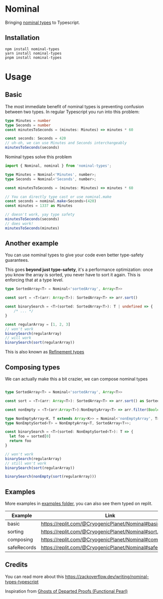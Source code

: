 # Nominal
Bringing [nominal types](https://en.wikipedia.org/wiki/Nominal_type_system) to Typescript.

## Installation

```
npm install nominal-types
yarn install nominal-types
pnpm install nominal-types
```

# Usage

## Basic
The most immediate benefit of nominal types is preventing confusion between two types. In regular Typescript 
you run into this problem:
```ts
type Minutes = number
type Seconds = number
const minutesToSeconds = (minutes: Minutes) => minutes * 60

const seconds: Seconds = 420
// uh-oh, we can use Minutes and Seconds interchangeably
minutesToSeconds(seconds)
```

Nominal types solve this problem
```ts
import { Nominal, nominal } from 'nominal-types';

type Minutes = Nominal<'Minutes', number>;
type Seconds = Nominal<'Seconds', number>;

const minutesToSeconds = (minutes: Minutes) => minutes * 60

// You can directly type cast or use nominal.make
const seconds = nominal.make<Seconds>(420)
const minutes = 1337 as Minutes

// doesn't work, yay type safety
minutesToSeconds(seconds)
// does work!
minutesToSeconds(minutes)
```

## Another example
You can use nominal types to give your code even better type-safety guarantees. 

This goes **beyond just type-safety**, it's a performance optimization: once you know the array is sorted, you never have to sort it again. This is enforcing that at a type level.


```typescript
type SortedArray<T> = Nominal<'sortedArray', Array<T>>

const sort = <T>(arr: Array<T>): SortedArray<T> => arr.sort()

const binarySearch = <T>(sorted: SortedArray<T>): T | undefined => {
    /* ... */
}

const regularArray = [1, 2, 3]
// won't work
binarySearch(regularArray)
// will work
binarySearch(sort(regularArray))
```

This is also known as [Refinement types](https://en.wikipedia.org/wiki/Refinement_type)



## Composing types

We can actually make this a bit crazier, we can compose nominal types

```ts

type SortedArray<T> = Nominal<'sortedArray', Array<T>>

const sort = <T>(arr: Array<T>): SortedArray<T> => arr.sort() as SortedArray<T>

const nonEmpty = <T>(arr:Array<T>):NonEmptyArray<T> => arr.filter(Boolean) as NonEmptyArray<T>

type NonEmptyArray<K, T extends Array<K>> = Nominal<'nonEmptyArray', T>;
type NonEmptySorted<T> = NonEmptyArray<T, SortedArray<T>>;

const binarySearch = <T>(sorted: NonEmptySorted<T>): T => {
  let foo = sorted[0]
  return foo
}

// won't work
binarySearch(regularArray)
// still won't work
binarySearch(sort(regularArray))

binarySearch(nonEmpty(sort(regularArray)))

```

## Examples

More examples in [examples folder](./examples), you can also see them typed on replit.

| Example     | Link                                                      |
|-------------|-----------------------------------------------------------|
| basic       |    https://replit.com/@CryogenicPlanet/Nominal#basic.ts   |
| sorting     |    https://replit.com/@CryogenicPlanet/Nominal#sort.ts    |
| composing   | https://replit.com/@CryogenicPlanet/Nominal#composing.ts  |
| safeRecords | https://replit.com/@CryogenicPlanet/Nominal#safeRecord.ts |

## Credits

You can read more about this https://zackoverflow.dev/writing/nominal-types-typescript

Inspiration from [Ghosts of Departed Proofs (Functional Pearl)](https://kataskeue.com/gdp.pdf)